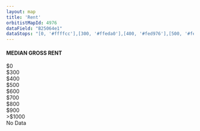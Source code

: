 ```yaml
---
layout: map
title: 'Rent'
orbitistMapId: 4976
dataField: "B25064e1"
dataStops: "[0, '#ffffcc'],[300, '#ffeda0'],[400, '#fed976'],[500, '#feb24c'],[600, '#fd8d3c'],[700, '#fc4e2a'],[800, '#e31a1c'],[900, '#b10026'],[1000, '#800026'],[99999, '#333333']"
---
```

<h4>MEDIAN GROSS RENT</h4>
<div><span style='background-color: #ffffcc'></span>$0</div>
<div><span style='background-color: #ffeda0'></span>$300</div>
<div><span style='background-color: #fed976'></span>$400</div>
<div><span style='background-color: #feb24c'></span>$500</div>
<div><span style='background-color: #fd8d3c'></span>$600</div>
<div><span style='background-color: #fc4e2a'></span>$700</div>
<div><span style='background-color: #e31a1c'></span>$800</div>
<div><span style='background-color: #b10026'></span>$900</div>
<div><span style='background-color: #800026'></span>>$1000</div>
<div><span style='background-color: #333333'></span>No Data</div>
